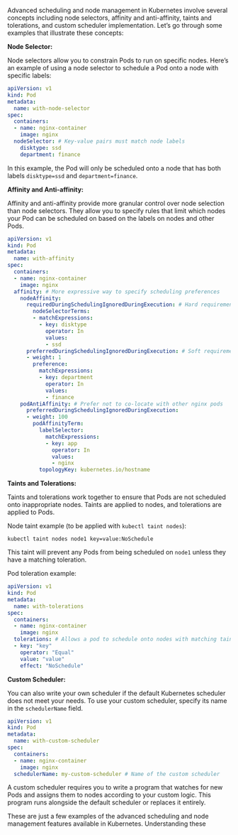 Advanced scheduling and node management in Kubernetes involve several concepts including node selectors, affinity and anti-affinity, taints and tolerations, and custom scheduler implementation. Let’s go through some examples that illustrate these concepts:  
   
**Node Selector:**  
   
Node selectors allow you to constrain Pods to run on specific nodes. Here’s an example of using a node selector to schedule a Pod onto a node with specific labels:  
   
```yaml  
apiVersion: v1  
kind: Pod  
metadata:  
  name: with-node-selector  
spec:  
  containers:  
  - name: nginx-container  
    image: nginx  
  nodeSelector: # Key-value pairs must match node labels  
    disktype: ssd  
    department: finance  
```  
   
In this example, the Pod will only be scheduled onto a node that has both labels `disktype=ssd` and `department=finance`.  
   
**Affinity and Anti-affinity:**  
   
Affinity and anti-affinity provide more granular control over node selection than node selectors. They allow you to specify rules that limit which nodes your Pod can be scheduled on based on the labels on nodes and other Pods.  
   
```yaml  
apiVersion: v1  
kind: Pod  
metadata:  
  name: with-affinity  
spec:  
  containers:  
  - name: nginx-container  
    image: nginx  
  affinity: # More expressive way to specify scheduling preferences  
    nodeAffinity:  
      requiredDuringSchedulingIgnoredDuringExecution: # Hard requirement  
        nodeSelectorTerms:  
        - matchExpressions:  
          - key: disktype  
            operator: In  
            values:  
            - ssd  
      preferredDuringSchedulingIgnoredDuringExecution: # Soft requirement  
      - weight: 1  
        preference:  
          matchExpressions:  
          - key: department  
            operator: In  
            values:  
            - finance  
    podAntiAffinity: # Prefer not to co-locate with other nginx pods  
      preferredDuringSchedulingIgnoredDuringExecution:  
      - weight: 100  
        podAffinityTerm:  
          labelSelector:  
            matchExpressions:  
            - key: app  
              operator: In  
              values:  
              - nginx  
          topologyKey: kubernetes.io/hostname  
```  
   
**Taints and Tolerations:**  
   
Taints and tolerations work together to ensure that Pods are not scheduled onto inappropriate nodes. Taints are applied to nodes, and tolerations are applied to Pods.  
   
Node taint example (to be applied with `kubectl taint nodes`):  
```  
kubectl taint nodes node1 key=value:NoSchedule  
```  
   
This taint will prevent any Pods from being scheduled on `node1` unless they have a matching toleration.  
   
Pod toleration example:  
   
```yaml  
apiVersion: v1  
kind: Pod  
metadata:  
  name: with-tolerations  
spec:  
  containers:  
  - name: nginx-container  
    image: nginx  
  tolerations: # Allows a pod to schedule onto nodes with matching taints  
  - key: "key"  
    operator: "Equal"  
    value: "value"  
    effect: "NoSchedule"  
```  
   
**Custom Scheduler:**  
   
You can also write your own scheduler if the default Kubernetes scheduler does not meet your needs. To use your custom scheduler, specify its name in the `schedulerName` field.  
   
```yaml  
apiVersion: v1  
kind: Pod  
metadata:  
  name: with-custom-scheduler  
spec:  
  containers:  
  - name: nginx-container  
    image: nginx  
  schedulerName: my-custom-scheduler # Name of the custom scheduler  
```  
   
A custom scheduler requires you to write a program that watches for new Pods and assigns them to nodes according to your custom logic. This program runs alongside the default scheduler or replaces it entirely.  
   
These are just a few examples of the advanced scheduling and node management features available in Kubernetes. Understanding these